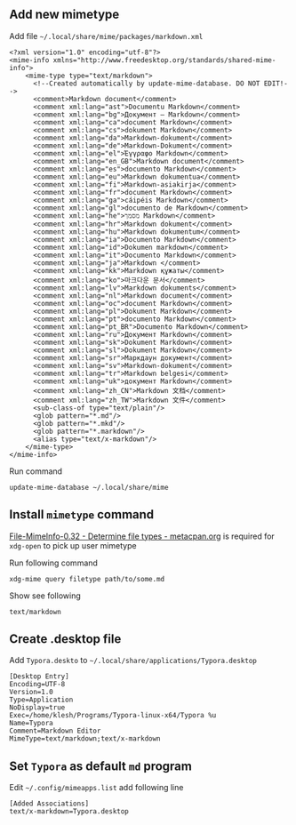 

## Add new mimetype

Add file `~/.local/share/mime/packages/markdown.xml`
```
<?xml version="1.0" encoding="utf-8"?>
<mime-info xmlns="http://www.freedesktop.org/standards/shared-mime-info">
    <mime-type type="text/markdown">
      <!--Created automatically by update-mime-database. DO NOT EDIT!-->
      <comment>Markdown document</comment>
      <comment xml:lang="ast">Documentu Markdown</comment>
      <comment xml:lang="bg">Документ — Markdown</comment>
      <comment xml:lang="ca">document Markdown</comment>
      <comment xml:lang="cs">dokument Markdown</comment>
      <comment xml:lang="da">Markdown-dokument</comment>
      <comment xml:lang="de">Markdown-Dokument</comment>
      <comment xml:lang="el">Έγγραφο Markdown</comment>
      <comment xml:lang="en_GB">Markdown document</comment>
      <comment xml:lang="es">documento Markdown</comment>
      <comment xml:lang="eu">Markdown dokumentua</comment>
      <comment xml:lang="fi">Markdown-asiakirja</comment>
      <comment xml:lang="fr">document Markdown</comment>
      <comment xml:lang="ga">cáipéis Markdown</comment>
      <comment xml:lang="gl">documento de Markdown</comment>
      <comment xml:lang="he">מסמך Markdown</comment>
      <comment xml:lang="hr">Markdown dokument</comment>
      <comment xml:lang="hu">Markdown dokumentum</comment>
      <comment xml:lang="ia">Documento Markdown</comment>
      <comment xml:lang="id">Dokumen markdown</comment>
      <comment xml:lang="it">Documento Markdown</comment>
      <comment xml:lang="ja">Markdown </comment>
      <comment xml:lang="kk">Markdown құжаты</comment>
      <comment xml:lang="ko">마크다운 문서</comment>
      <comment xml:lang="lv">Markdown dokuments</comment>
      <comment xml:lang="nl">Markdown document</comment>
      <comment xml:lang="oc">document Markdown</comment>
      <comment xml:lang="pl">Dokument Markdown</comment>
      <comment xml:lang="pt">documento Markdown</comment>
      <comment xml:lang="pt_BR">Documento Markdown</comment>
      <comment xml:lang="ru">Документ Markdown</comment>
      <comment xml:lang="sk">Dokument Markdown</comment>
      <comment xml:lang="sl">Dokument Markdown</comment>
      <comment xml:lang="sr">Маркдаун документ</comment>
      <comment xml:lang="sv">Markdown-dokument</comment>
      <comment xml:lang="tr">Markdown belgesi</comment>
      <comment xml:lang="uk">документ Markdown</comment>
      <comment xml:lang="zh_CN">Markdown 文档</comment>
      <comment xml:lang="zh_TW">Markdown 文件</comment>
      <sub-class-of type="text/plain"/>
      <glob pattern="*.md"/>
      <glob pattern="*.mkd"/>
      <glob pattern="*.markdown"/>
      <alias type="text/x-markdown"/>
    </mime-type>
</mime-info>
```
Run command
```
update-mime-database ~/.local/share/mime
```

## Install `mimetype` command

[File-MimeInfo-0.32 - Determine file types - metacpan.org](https://metacpan.org/dist/File-MimeInfo) is required for `xdg-open` to pick up user mimetype

Run following command
```
xdg-mime query filetype path/to/some.md
```
Show see following
```
text/markdown
```


## Create .desktop file

Add `Typora.deskto` to `~/.local/share/applications/Typora.desktop`
```
[Desktop Entry]
Encoding=UTF-8
Version=1.0
Type=Application
NoDisplay=true
Exec=/home/klesh/Programs/Typora-linux-x64/Typora %u
Name=Typora
Comment=Markdown Editor
MimeType=text/markdown;text/x-markdown
```

## Set `Typora` as default `md` program

Edit `~/.config/mimeapps.list` add following line
```
[Added Associations]
text/x-markdown=Typora.desktop
```
